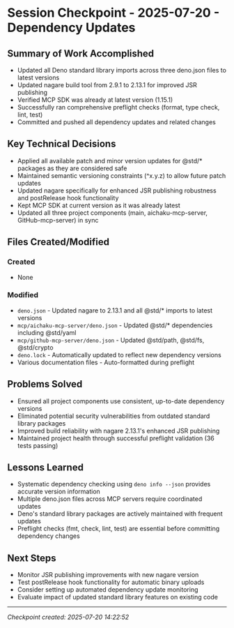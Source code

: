 # Session Checkpoint - 2025-07-20 - Dependency Updates

## Summary of Work Accomplished

- Updated all Deno standard library imports across three deno.json files to latest versions
- Updated nagare build tool from 2.9.1 to 2.13.1 for improved JSR publishing
- Verified MCP SDK was already at latest version (1.15.1)
- Successfully ran comprehensive preflight checks (format, type check, lint, test)
- Committed and pushed all dependency updates and related changes

## Key Technical Decisions

- Applied all available patch and minor version updates for @std/\* packages as they are considered safe
- Maintained semantic versioning constraints (^x.y.z) to allow future patch updates
- Updated nagare specifically for enhanced JSR publishing robustness and postRelease hook functionality
- Kept MCP SDK at current version as it was already latest
- Updated all three project components (main, aichaku-mcp-server, GitHub-mcp-server) in sync

## Files Created/Modified

### Created

- None

### Modified

- `deno.json` - Updated nagare to 2.13.1 and all @std/\* imports to latest versions
- `mcp/aichaku-mcp-server/deno.json` - Updated @std/\* dependencies including @std/yaml
- `mcp/github-mcp-server/deno.json` - Updated @std/path, @std/fs, @std/crypto
- `deno.lock` - Automatically updated to reflect new dependency versions
- Various documentation files - Auto-formatted during preflight

## Problems Solved

- Ensured all project components use consistent, up-to-date dependency versions
- Eliminated potential security vulnerabilities from outdated standard library packages
- Improved build reliability with nagare 2.13.1's enhanced JSR publishing
- Maintained project health through successful preflight validation (36 tests passing)

## Lessons Learned

- Systematic dependency checking using `deno info --json` provides accurate version information
- Multiple deno.json files across MCP servers require coordinated updates
- Deno's standard library packages are actively maintained with frequent updates
- Preflight checks (fmt, check, lint, test) are essential before committing dependency changes

## Next Steps

- Monitor JSR publishing improvements with new nagare version
- Test postRelease hook functionality for automatic binary uploads
- Consider setting up automated dependency update monitoring
- Evaluate impact of updated standard library features on existing code

---

*Checkpoint created: 2025-07-20 14:22:52*
